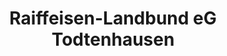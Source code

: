 ---
title: "Raiffeisen-Landbund eG Todtenhausen"
url: /minden/raiffeisen-landbund-eg-todtenhausen/
shop: Supermarkt
---